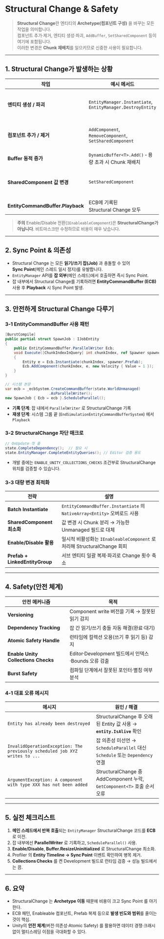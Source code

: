 # Structural Change & Safety

> **Structural Change**란 엔티티의 **Archetype(컴포넌트 구성)** 을 바꾸는 모든 작업을 의미합니다.  
> 컴포넌트 추가·제거, 엔티티 생성·파괴, `AddBuffer`, `SetSharedComponent` 등이 여기에 포함됩니다.  
> 이러한 변경은 **Chunk 재배치**를 일으키므로 신중한 사용이 필요합니다.

---

## 1. Structural Change가 발생하는 상황

| 작업 | 예시 메서드 | 설명 |
|------|------------|------|
| **엔티티 생성 / 파괴** | `EntityManager.Instantiate`, `EntityManager.DestroyEntity` | Chunk에 새 슬롯을 만들거나 제거 |
| **컴포넌트 추가 / 제거** | `AddComponent`, `RemoveComponent`, `SetSharedComponent` | Archetype이 달라지면 Chunk 이동 |
| **Buffer 동적 증가** | `DynamicBuffer<T>.Add()` ‑ 용량 초과 시 Chunk 재배치 |
| **SharedComponent 값 변경** | `SetSharedComponent` | 값이 달라지면 다른 Chunk로 이동 |
| **EntityCommandBuffer.Playback** | ECB에 기록된 Structural Change 모두 |

> **주의** Enable/Disable 전환(`IEnableableComponent`)은 **StructuralChange가 아닙니다**. 비트마스크만 수정하므로 비용이 매우 낮습니다.

---

## 2. Sync Point & 의존성

* Structural Change 는 모든 **읽기/쓰기 잡(Job)** 과 충돌할 수 있어 **Sync Point**(메인 스레드 일시 정지)를 유발합니다.  
* `EntityManager` API를 **잡 외부**(메인 스레드)에서 호출하면 즉시 Sync Point.  
* 잡 내부에서 Structural Change를 기록하려면 **EntityCommandBuffer (ECB)** 사용 후 **Playback** 시 Sync Point 발생.

---

## 3. 안전하게 Structural Change 다루기

### 3‑1 EntityCommandBuffer 사용 패턴
```csharp
[BurstCompile]
public partial struct SpawnJob : IJobEntity
{
    public EntityCommandBuffer.ParallelWriter Ecb;
    void Execute([ChunkIndexInQuery] int chunkIndex, ref Spawner spawner)
    {
        Entity e = Ecb.Instantiate(chunkIndex, spawner.Prefab);
        Ecb.AddComponent(chunkIndex, e, new Velocity { Value = 1 });
    }
}

// 시스템 본문
var ecb = _ecbSystem.CreateCommandBuffer(state.WorldUnmanaged)
                    .AsParallelWriter();
new SpawnJob { Ecb = ecb }.ScheduleParallel();
```
* **기록 단계**: 잡 내에서 `ParallelWriter` 로 StructuralChange 기록  
* **재생 단계**: 시스템 그룹 끝 (`EndSimulationEntityCommandBufferSystem`) 에서 `Playback`

### 3‑2 StructuralChange 차단 매크로
```csharp
// OnUpdate 첫 줄
state.CompleteDependency();  // 필요 시
state.EntityManager.CompleteEntityQueries(); // Editor 검증 용도
```
* 개발 중에는 `ENABLE_UNITY_COLLECTIONS_CHECKS` 조건부로 StructuralChange 위치를 검증할 수 있습니다.

### 3‑3 대량 변경 최적화
| 전략 | 설명 |
|------|------|
| **Batch Instantiate** | `EntityCommandBuffer.Instantiate` 의 `NativeArray<Entity>` 오버로드 사용 |
| **SharedComponent 최소화** | 값 변경 시 Chunk 분리 → 가능한 Unmanaged 필드로 대체 |
| **Enable/Disable 활용** | 일시적 비활성화는 `IEnableableComponent` 로 처리해 StructuralChange 회피 |
| **Prefab + LinkedEntityGroup** | 서브 엔티티 일괄 복제·파괴로 Change 횟수 축소 |

---

## 4. Safety(안전 체계)

| 안전 메커니즘 | 목적 |
|---------------|------|
| **Versioning** | Component write 버전을 기록 → 잘못된 읽기 감지 |
| **Dependency Tracking** | 잡 간 읽기/쓰기 충돌 자동 해결(완료·대기) |
| **Atomic Safety Handle** | 런타임에 컬렉션 오용(쓰기 후 읽기 등) 감지 |
| **Enable Unity Collections Checks** | Editor·Development 빌드에서 인덱스·Bounds 오류 검출 |
| **Burst Safety** | 컴파일 단계에서 잘못된 포인터·별칭 여부 분석 |

### 4‑1 대표 오류 메시지
| 메시지 | 원인 / 해결 |
|--------|-------------|
| `Entity has already been destroyed` | StructuralChange 후 오래된 Entity 값 사용 → **`entity.IsAlive`** 확인 |
| `InvalidOperationException: The previously scheduled job XYZ writes to ...` | 잡 의존성 미선언 → `ScheduleParallel` 대신 `Schedule` 또는 `Dependency` 연결 |
| `ArgumentException: A component with type XXX has not been added` | StructuralChange 중 AddComponent 누락, `GetComponent<T>` 호출 순서 오류 |

---

## 5. 실전 체크리스트

1. **메인 스레드에서 반복 호출**되는 `EntityManager` StructuralChange 코드를 **ECB** 로 이전.  
2. 잡 내부에선 **ParallelWriter** 로 기록하고, `ScheduleParallel()` 사용.  
3. **Enable/Disable**, **Buffer.ResizeUninitialized** 로 StructuralChange 최소화.  
4. Profiler 의 **Entity Timeline → Sync Point** 이벤트 확인하여 병목 제거.  
5. **Collections Checks** 를 켠 Development 빌드로 런타임 검증 → 성능 빌드에서는 끔.

---

## 6. 요약
* StructuralChange 는 **Archetype 이동** 때문에 비용이 크고 Sync Point 를 야기한다.  
* ECB 패턴, Enableable 컴포넌트, Prefab 복제 등으로 **발생 빈도와 범위**를 줄이는 것이 핵심.  
* Unity의 **안전 체계**(버전·의존성·Atomic Safety) 를 활용하면 데이터 경쟁·크래시 없이 멀티스레딩 이점을 극대화할 수 있다.
